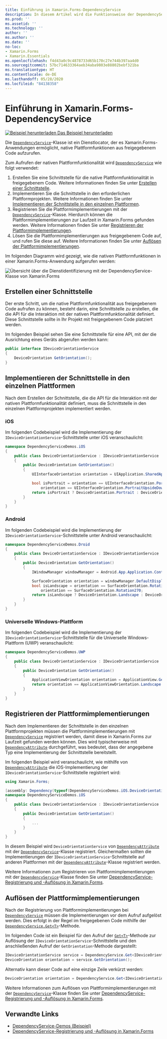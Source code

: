 ```yaml
---
title: Einführung in Xamarin.Forms-DependencyService
description: In diesem Artikel wird die Funktionsweise der DependencyService-Klasse von Xamarin.Forms für den Aufruf der nativen Plattformfunktionalität beschrieben.
ms.prod: ''
ms.assetid: ''
ms.technology: ''
author: ''
ms.author: ''
ms.date: ''
no-loc:
- Xamarin.Forms
- Xamarin.Essentials
ms.openlocfilehash: f4d43a0c9c4878733d65b170c27e744b397aa4d0
ms.sourcegitcommit: 57bc714633364aeb34aba9803e88802bebf321ba
ms.translationtype: HT
ms.contentlocale: de-DE
ms.lasthandoff: 05/28/2020
ms.locfileid: "84138358"
---
```

# <a name="xamarinforms-dependencyservice-introduction"></a>Einführung in Xamarin.Forms-DependencyService

[![Beispiel herunterladen](~/media/shared/download.png) Das Beispiel herunterladen](https://docs.microsoft.com/samples/xamarin/xamarin-forms-samples/dependencyservice/)

Die [`DependencyService`](xref:Xamarin.Forms.DependencyService)-Klasse ist ein Dienstlocator, der es Xamarin.Forms-Anwendungen ermöglicht, native Plattformfunktionen aus freigegebenem Code aufzurufen.

Zum Aufrufen der nativen Plattformfunktionalität wird [`DependencyService`](xref:Xamarin.Forms.DependencyService) wie folgt verwendet:

1. Erstellen Sie eine Schnittstelle für die native Plattformfunktionalität in freigegebenem Code. Weitere Informationen finden Sie unter [Erstellen einer Schnittstelle](#create-an-interface).
1. Implementieren Sie die Schnittstelle in den erforderlichen Plattformprojekten. Weitere Informationen finden Sie unter [Implementieren der Schnittstelle in den einzelnen Plattformen](#implement-the-interface-on-each-platform).
1. Registrieren Sie die Plattformimplementierungen mit der [`DependencyService`](xref:Xamarin.Forms.DependencyService)-Klasse. Hierdurch können die Plattformimplementierungen zur Laufzeit in Xamarin.Forms gefunden werden. Weitere Informationen finden Sie unter [Registrieren der Plattformimplementierungen](#register-the-platform-implementations).
1. Lösen Sie die Plattformimplementierungen aus freigegebenem Code auf, und rufen Sie diese auf. Weitere Informationen finden Sie unter [Auflösen der Plattformimplementierungen](#resolve-the-platform-implementations).

Im folgenden Diagramm wird gezeigt, wie die nativen Plattformfunktionen in einer Xamarin.Forms-Anwendung aufgerufen werden:

![Übersicht über die Dienstidentifizierung mit der DependencyService-Klasse von Xamarin.Forms](introduction-images/dependency-service.png "Dienstidentifizierung mit DependencyService")

## <a name="create-an-interface"></a>Erstellen einer Schnittstelle

Der erste Schritt, um die native Plattformfunktionalität aus freigegebenem Code aufrufen zu können, besteht darin, eine Schnittstelle zu erstellen, die die API für die Interaktion mit der nativen Plattformfunktionalität definiert. Diese Schnittstelle sollte in Ihr Projekt mit freigegebenem Code platziert werden.

Im folgenden Beispiel sehen Sie eine Schnittstelle für eine API, mit der die Ausrichtung eines Geräts abgerufen werden kann:

```csharp
public interface IDeviceOrientationService
{
    DeviceOrientation GetOrientation();
}
```

## <a name="implement-the-interface-on-each-platform"></a>Implementieren der Schnittstelle in den einzelnen Plattformen

Nach dem Erstellen der Schnittstelle, die die API für die Interaktion mit der nativen Plattformfunktionalität definiert, muss die Schnittstelle in den einzelnen Plattformprojekten implementiert werden.

### <a name="ios"></a>iOS

Im folgenden Codebeispiel wird die Implementierung der `IDeviceOrientationService`-Schnittstelle unter iOS veranschaulicht:

```csharp
namespace DependencyServiceDemos.iOS
{
    public class DeviceOrientationService : IDeviceOrientationService
    {
        public DeviceOrientation GetOrientation()
        {
            UIInterfaceOrientation orientation = UIApplication.SharedApplication.StatusBarOrientation;

            bool isPortrait = orientation == UIInterfaceOrientation.Portrait ||
                orientation == UIInterfaceOrientation.PortraitUpsideDown;
            return isPortrait ? DeviceOrientation.Portrait : DeviceOrientation.Landscape;
        }
    }
}
```

### <a name="android"></a>Android

Im folgenden Codebeispiel wird die Implementierung der `IDeviceOrientationService`-Schnittstelle unter Android veranschaulicht:

```csharp
namespace DependencyServiceDemos.Droid
{
    public class DeviceOrientationService : IDeviceOrientationService
    {
        public DeviceOrientation GetOrientation()
        {
            IWindowManager windowManager = Android.App.Application.Context.GetSystemService(Context.WindowService).JavaCast<IWindowManager>();

            SurfaceOrientation orientation = windowManager.DefaultDisplay.Rotation;
            bool isLandscape = orientation == SurfaceOrientation.Rotation90 ||
                orientation == SurfaceOrientation.Rotation270;
            return isLandscape ? DeviceOrientation.Landscape : DeviceOrientation.Portrait;
        }
    }
}
```

### <a name="universal-windows-platform"></a>Universelle Windows-Plattform

Im folgenden Codebeispiel wird die Implementierung der `IDeviceOrientationService`-Schnittstelle für die Universelle Windows-Plattform (UWP) veranschaulicht:

```csharp
namespace DependencyServiceDemos.UWP
{
    public class DeviceOrientationService : IDeviceOrientationService
    {
        public DeviceOrientation GetOrientation()
        {
            ApplicationViewOrientation orientation = ApplicationView.GetForCurrentView().Orientation;
            return orientation == ApplicationViewOrientation.Landscape ? DeviceOrientation.Landscape : DeviceOrientation.Portrait;
        }
    }
}
```

## <a name="register-the-platform-implementations"></a>Registrieren der Plattformimplementierungen

Nach dem Implementieren der Schnittstelle in den einzelnen Plattformprojekten müssen die Plattformimplementierungen mit [`DependencyService`](xref:Xamarin.Forms.DependencyService) registriert werden, damit diese in Xamarin.Forms zur Laufzeit gefunden werden können. Dies wird typischerweise mit [`DependencyAttribute`](xref:Xamarin.Forms.DependencyAttribute) durchgeführt, was bedeutet, dass der angegebene Typ eine Implementierung der Schnittstelle bereitstellt.

Im folgenden Beispiel wird veranschaulicht, wie mithilfe von [`DependencyAttribute`](xref:Xamarin.Forms.DependencyAttribute) die iOS-Implementierung der `IDeviceOrientationService`-Schnittstelle registriert wird:

```csharp
using Xamarin.Forms;

[assembly: Dependency(typeof(DependencyServiceDemos.iOS.DeviceOrientationService))]
namespace DependencyServiceDemos.iOS
{
    public class DeviceOrientationService : IDeviceOrientationService
    {
        public DeviceOrientation GetOrientation()
        {
            ...
        }
    }
}
```

In diesem Beispiel wird `DeviceOrientationService` von [`DependencyAttribute`](xref:Xamarin.Forms.DependencyAttribute) mit der [`DependencyService`](xref:Xamarin.Forms.DependencyService)-Klasse registriert. Gleichermaßen sollten die Implementierungen der `IDeviceOrientationService`-Schnittstelle auf anderen Plattformen mit der [`DependencyAttribute`](xref:Xamarin.Forms.DependencyAttribute)-Klasse registriert werden.

Weitere Informationen zum Registrieren von Plattformimplementierungen mit der [`DependencyService`](xref:Xamarin.Forms.DependencyService)-Klasse finden Sie unter [DependencyService-Registrierung und -Auflösung in Xamarin.Forms](registration-and-resolution.md).

## <a name="resolve-the-platform-implementations"></a>Auflösen der Plattformimplementierungen

Nach der Registrierung von Plattformimplementierungen bei [`DependencyService`](xref:Xamarin.Forms.DependencyService) müssen die Implementierungen vor dem Aufruf aufgelöst werden. Dies erfolgt in der Regel im freigegebenen Code mithilfe der [`DependencyService.Get<T>`](xref:Xamarin.Forms.DependencyService.Get*)-Methode.

Im folgenden Code ist ein Beispiel für den Aufruf der [`Get<T>`](xref:Xamarin.Forms.DependencyService.Get*)-Methode zur Auflösung der `IDeviceOrientationService`-Schnittstelle und den anschließenden Aufruf der `GetOrientation`-Methode dargestellt:

```csharp
IDeviceOrientationService service = DependencyService.Get<IDeviceOrientationService>();
DeviceOrientation orientation = service.GetOrientation();
```

Alternativ kann dieser Code auf eine einzige Zeile verkürzt werden:

```csharp
DeviceOrientation orientation = DependencyService.Get<IDeviceOrientationService>().GetOrientation();
```

Weitere Informationen zum Auflösen von Plattformimplementierungen mit der [`DependencyService`](xref:Xamarin.Forms.DependencyService)-Klasse finden Sie unter [DependencyService-Registrierung und -Auflösung in Xamarin.Forms](registration-and-resolution.md).

## <a name="related-links"></a>Verwandte Links

- [DependencyService-Demos (Beispiel)](https://docs.microsoft.com/samples/xamarin/xamarin-forms-samples/dependencyservice/)
- [DependencyService-Registrierung und -Auflösung in Xamarin.Forms](registration-and-resolution.md)

